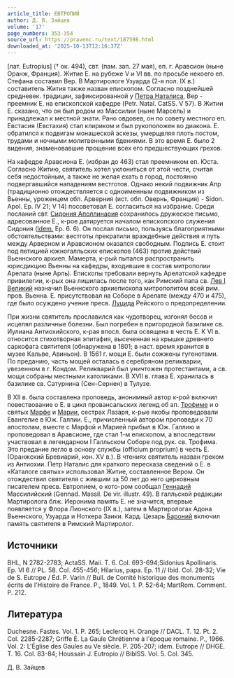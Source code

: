 ```yaml
---
article_title: ЕВТРОПИЙ
author: Д. В. Зайцев
volume: '17'
page_numbers: 353-354
source_url: https://pravenc.ru/text/187598.html
downloaded_at: '2025-10-13T12:16:37Z'
---
```


[лат. Eutropius] († ок. 494), свт. (пам. зап. 27 мая), еп. г. Аравсион (ныне Оранж, Франция). Житие Е. на рубеже V и VI вв. по просьбе некоего еп. Стефана составил Вер. В Мартирологе Узуарда (2-я пол. IX в.) составитель Жития также назван епископом. Согласно позднейшей средневек. традиции, зафиксированной у [Петра Наталиса](<https://pravenc.ru/text/Петра Наталиса.html>), Вер - преемник Е. на епископской кафедре (Petr. Natal. CatSS. V 57). В Житии Е. сказано, что он был родом из Массилии (ныне Марсель) и принадлежал к местной знати. Рано овдовев, он по совету местного еп. Евстасия (Евстахия) стал клириком и был рукоположен во диакона. Е. обратился к подвигам монашеской аскезы, умерщвляя плоть постом, трудами и ночными молитвенными бдениями. В это время Е. было 2 видения, знаменовавшие прощение всех его предшествующих грехов.

На кафедре Аравcиона Е. (избран до 463) стал преемником еп. Юста. Согласно Житию, святитель хотел уклониться от этой чести, считая себя недостойным, а также не желая ехать в город, постоянно подвергавшийся нападениям вестготов. Однако некий подвижник Апр (традиционно отождествляется с одноименным подвижником из Вьенны, уроженцем обл. Арверния (ист. обл. Овернь, Франция) - Sidon. Apol. Ep. IV 21; V 14) посоветовал Е. согласиться на избрание. Среди посланий свт. [Сидония Аполлинария](<https://pravenc.ru/text/Сидоний Аполлинарий.html>) сохранилось дружеское письмо, адресованное Е., к-рое датируется началом епископского служения Сидония ([Idem.](<https://pravenc.ru/text/Idem .html>) Ep. 6. 6). Он послал письмо, пользуясь благоприятными обстоятельствами: вестготы прекратили враждебные действия и путь между Арверном и Аравсионом оказался свободным. Подпись Е. стоит под петицией южногалльских епископов (463) против действий Вьеннского архиеп. Мамерта, к-рый пытался распространить юрисдикцию Вьенны на кафедры, входившие в состав митрополии Арелата (ныне Арль). Епископы требовали вернуть Арелатской кафедре привилегии, к-рых она лишилась после того, как Римский папа св. [Лев I Великий](<https://pravenc.ru/text/Лев I Великий.html>) назначил Вьеннского архиепископа митрополитом всей рим. пров. Вьенна. Е. присутствовал на Соборе в Арелате (между 470 и 475), где было осуждено учение пресв. [Луцида](https://pravenc.ru/text/Луцида.html) Рейского о предопределении.

При жизни святитель прославился как чудотворец, изгонял бесов и исцелял различные болезни. Был погребен в пригородной базилике св. Иулиана Антиохийского, к-рая впосл. была освящена в честь Е. К VI в. относится стихотворная эпитафия, высеченная на крышке древнего саркофага святителя (обнаружена в 1801; в наст. время хранится в музее Кальве, Авиньон). В 1561 г. мощи Е. были сожжены гугенотами. По преданию, часть мощей осталась в серебряном реликварии, увезенном в г. Кондом. Реликварий был уничтожен протестантами, а св. мощи собраны местными католиками. В XVII в. глава Е. хранилась в базилике св. Сатурнина (Сен-Сернен) в Тулузе.

В XII в. была составлена проповедь, анонимный автор к-рой включил повествование о Е. в цикл провансальских легенд об ап. [Трофиме](https://pravenc.ru/text/Трофиме.html) и о святых [Марфе](https://pravenc.ru/text/Марфе.html) и [Марии](https://pravenc.ru/text/Мария.html), сестрах Лазаря, к-рые якобы проповедовали Евангелие в Юж. Галлии. Е., причисленный автором проповеди к 70 апостолам, вместе с Марфой и Марией прибыл в Юж. Галлию и проповедовал в Аравсионе, где стал 1-м епископом, а впоследствии участвовал в легендарном I Галльском Соборе под рук. св. Трофима. Это предание легло в основу службы (officium proprium) в честь Е. (Оранжский Бревиарий, кон. XV в.). В чтениях святитель назван греком из Антиохии. Петр Наталис для краткого пересказа сведений о Е. в «Каталоге святых» использовал Житие, составленное Вером. Он отождествил святителя с жившим за 50 лет до него церковным писателем пресв. Евтропием, о кото-ром сообщал [Геннадий](https://pravenc.ru/text/Геннадий.html) Массилийский (Gennad. Massil. De vir. illustr. 49). В галльской редакции Мартиролога блж. Иеронима память Е. не значится, впервые появляется у Флора Лионского (IX в.), затем в Мартирологах Адона Вьеннского, Узуарда и Ноткера Заики. Кард. Цезарь [Бароний](https://pravenc.ru/text/БАРОНИЙ.html) включил память святителя в Римский Мартиролог.

## Источники

BHL, N 2782-2783; ActaSS. Maii. T. 6. Col. 693-694;Sidonius Apollinaris. Ep. VI 6 // PL. 58. Col. 455-456; Hilarius, papa. Ep. 11 // Ibid. Col. 28-32; Vie de S. Eutrope / Éd. P. Varin // Bull. de Comité historique des monuments écrits de l'Histoire de France. P., 1849. Vol. 1. P. 52-64; MartRom. Comment. P. 212.

## Литература

Duchesne. Fastes. Vol. 1. P. 265; Leclercq H. Orange // DACL. T. 12. Pt. 2. Col. 2285-2287; Griffe É. La Gaule Chrétienne à l'époque romaine. P., 1966. Vol. 2: L'Église des Gaules au Ve siècle. P. 205-207; idem. Eutrope // DHGE. T. 16. Col. 83-84; Houssain J. Eutropio // BiblSS. Vol. 5. Col. 345.

Д. В. Зайцев

